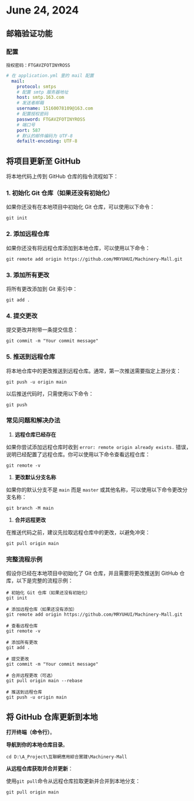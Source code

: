 # June 24, 2024

## 邮箱验证功能

### 配置

```
授权密码：FTGAVZFOTINYROSS
```

```yaml
# 在 application.yml 里的 mail 配置
  mail:
    protocol: smtps
    # 配置 smtp 服务器地址
    host: smtp.163.com
    # 发送者邮箱
    username: 15160078109@163.com
    # 配置授权密码
    password: FTGAVZFOTINYROSS
    # 端口号
    port: 587
    # 默认的邮件编码为 UTF-8
    defailt-encoding: UTF-8
```

## 将项目更新至 GitHub

将本地代码上传到 GitHub 仓库的指令流程如下：

### 1. 初始化 Git 仓库（如果还没有初始化）

如果你还没有在本地项目中初始化 Git 仓库，可以使用以下命令：

```
git init
```

### 2. 添加远程仓库

如果你还没有将远程仓库添加到本地仓库，可以使用以下命令：

```
git remote add origin https://github.com/MRYUHUI/Machinery-Mall.git
```

### 3. 添加所有更改

将所有更改添加到 Git 索引中：

```
git add .
```

### 4. 提交更改

提交更改并附带一条提交信息：

```
git commit -m "Your commit message"
```

### 5. 推送到远程仓库

将本地仓库中的更改推送到远程仓库。通常，第一次推送需要指定上游分支：

```
git push -u origin main
```

以后推送代码时，只需使用以下命令：

```
git push
```

### 常见问题和解决办法

1. **远程仓库已经存在**

如果你尝试添加远程仓库时收到 `error: remote origin already exists.` 错误，说明已经配置了远程仓库。你可以使用以下命令查看远程仓库：

```
git remote -v
```

1. **更改默认分支名称**

如果你的默认分支不是 `main` 而是 `master` 或其他名称，可以使用以下命令更改分支名称：

```
git branch -M main
```

1. **合并远程更改**

在推送代码之前，建议先拉取远程仓库中的更改，以避免冲突：

```
git pull origin main
```

### 完整流程示例

假设你已经在本地项目中初始化了 Git 仓库，并且需要将更改推送到 GitHub 仓库，以下是完整的流程示例：

```
# 初始化 Git 仓库（如果还没有初始化）
git init

# 添加远程仓库（如果还没有添加）
git remote add origin https://github.com/MRYUHUI/Machinery-Mall.git

# 查看远程仓库
git remote -v

# 添加所有更改
git add .

# 提交更改
git commit -m "Your commit message"

# 合并远程更改（可选）
git pull origin main --rebase

# 推送到远程仓库
git push -u origin main
```

## 将 GitHub 仓库更新到本地

**打开终端（命令行）**。

**导航到你的本地仓库目录**。

```
cd D:\A_Project\互聯網應用綜合實踐\Machinery-Mall
```

**从远程仓库获取并合并更新**：

使用`git pull`命令从远程仓库拉取更新并合并到本地分支：

```
git pull origin main
```
